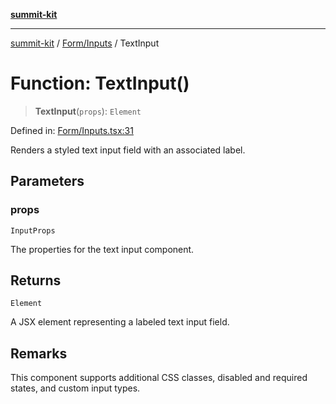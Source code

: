 [**summit-kit**](../../../README.md)

***

[summit-kit](../../../modules.md) / [Form/Inputs](../README.md) / TextInput

# Function: TextInput()

> **TextInput**(`props`): `Element`

Defined in: [Form/Inputs.tsx:31](https://github.com/andrewgremlich/summit-kit/blob/688325b7dc32bbcf7e690c6f2d349baccd8a5e42/src/react/Form/Inputs.tsx#L31)

Renders a styled text input field with an associated label.

## Parameters

### props

`InputProps`

The properties for the text input component.

## Returns

`Element`

A JSX element representing a labeled text input field.

## Remarks

This component supports additional CSS classes, disabled and required states, and custom input types.
